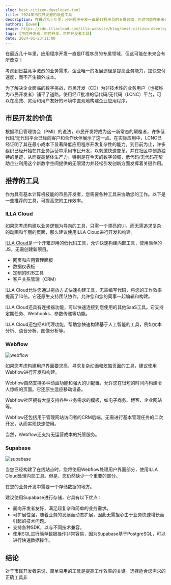 ```yaml
---
slug: best-citizen-developer-tool
title: 2024年市民开发者的最佳工具
description: 在最近几十年里，应用程序开发一直是IT程序员的专属领域，但这可能在未来会有所改变！
authors: [owen]
image: https://cdn.illacloud.com/illa-website/blog/best-citizen-developer-tool/cover.webp
tags: [市民开发者，市民开发，市民开发者工具]
date: 2024-01-23T11:00
---
```


在最近几十年里，应用程序开发一直是IT程序员的专属领域，但这可能在未来会有所改变！

考虑到日益竞争激烈的业务需求，企业唯一的发展途径是提高业务能力，加快交付速度，而不产生额外成本。

为了解决企业面临的数字挑战，市民开发（CD）为非技术性的业务用户（也被称为市民开发者）铺平了道路。使用经IT批准的低代码/无代码（LCNC）平台，可以在高效、灵活和用户友好的环境中直观地构建企业应用程序。

## 市民开发的价值

根据项目管理协会（PMI）的说法，市民开发将成为这一新常态的颠覆者，许多低代码/无代码平台已经向客户和合作伙伴展示了这一点。在实际应用中，LCNC已经证明了其在最小成本下显著降低应用程序开发复杂性的能力。到目前为止，许多组织已经开始在其业务运营中采用市民开发，以刺激快速变革，并在社区中创造独特的足迹，从而提高整体生产力。特别是在今天的数字领域，低代码/无代码在帮助企业利用这个新数字空间提供的无限潜力并轻松引发创新方面发挥着关键作用。

## 推荐的工具

作为具有基本计算机技能的市民开发者，您需要各种工具来协助您的工作。以下是一些推荐的工具，可提高您的工作效率。

### ILLA Cloud

如果您考虑构建以业务逻辑为导向的工具，只需一个漂亮的UI，而无需追求复杂的动画和华丽的页面，那么建议使用ILLA Cloud进行开发和构建。

[ILLA Cloud](https://illacloud.com/)是一个开箱即用的低代码工具，允许快速构建内部工具，使用简单的JS，无需创建新项目。

- 网页和应用管理面板
- 数据仪表板
- 定制的B2B工具
- 客户关系管理（CRM）

ILLA Cloud允许您通过拖放方式快速构建工具，无需编写代码，将您的工作效率提高了10倍。它还原生支持团队协作，允许您和您的同事一起编辑和构建。

ILLA Cloud还具有连接器功能，可以快速连接到您使用的其他SaaS工具。它支持定期任务、Webhooks、参数传递等功能。

ILLA Cloud还包括AI代理功能，帮助您快速构建基于人工智能的工具，例如文本分析、语音分析、图像分析等。

### Webflow

![webflow](https://cdn.illacloud.com/illa-website/blog/best-citizen-developer-tool/webflow.png)

如果您考虑构建用户界面要求高、寻求复杂动画和炫酷页面的工具，建议使用Webflow进行开发和构建。

Webflow自然支持多种动画功能和强大的UI配置，允许您在很短的时间内构建令人惊叹的页面。它还原生适应移动设备。

Webflow社区拥有大量支持各种业务需求的模板，如电子商务、博客、企业网站等。

Webflow还包括用于管理网站访问者的CRM后端，无需进行基本管理任务的二次开发，从而实现快速使用。

当然，Webflow还支持无运营成本的托管服务。

### Supabase

![supabase](https://cdn.illacloud.com/illa-website/blog/best-citizen-developer-tool/supabase.png)

当您已经构建了在线站点时，您将使用Webflow处理用户界面部分，使用ILLA Cloud处理内部工具。但是，您仍然缺少一个重要的部分。

在您的业务开发中需要一个存储数据的地方。

建议使用Supabase进行存储，它具有以下优点：

- 面向开发者友好，满足超复杂和简单的业务需求。
- 可扩展性强，随着业务的发展而动态扩展，因此无需担心由于业务快速增长而引起的技术问题。
- 支持各种SDK，以与不同技术兼容。
- 使用SQL进行简单数据操作非常容易，因为Supabase基于PostgreSQL，可以进行快速数据操作。

## 结论

对于市民开发者来说，简单易用的工具是提高工作效率的关键。选择适合您需求的正确工具非
